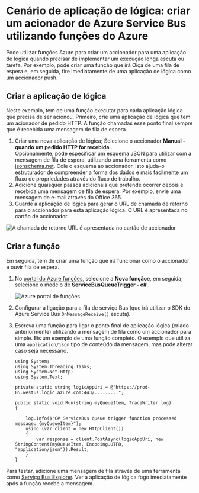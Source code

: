 <properties
   pageTitle="Cenário de aplicação de lógica: criar um acionador de Azure funções serviço Bus | Microsoft Azure"
   description="Utilizar funções de Azure para criar um accionador Bus de serviço para uma aplicação de lógica"
   services="logic-apps,functions"
   documentationCenter=".net,nodejs,java"
   authors="jeffhollan"
   manager="dwrede"
   editor=""/>

<tags
   ms.service="logic-apps"
   ms.devlang="multiple"
   ms.topic="article"
   ms.tgt_pltfrm="na"
   ms.workload="integration"
   ms.date="05/23/2016"
   ms.author="jehollan"/>

# <a name="logic-app-scenario-create-an-azure-service-bus-trigger-by-using-azure-functions"></a>Cenário de aplicação de lógica: criar um acionador de Azure Service Bus utilizando funções do Azure

Pode utilizar funções Azure para criar um accionador para uma aplicação de lógica quando precisar de implementar um execução longa escuta ou tarefa. Por exemplo, pode criar uma função que irá Oiça de uma fila de espera e, em seguida, fire imediatamente de uma aplicação de lógica como um accionador push.

## <a name="build-the-logic-app"></a>Criar a aplicação de lógica

Neste exemplo, tem de uma função executar para cada aplicação lógica que precisa de ser acionou. Primeiro, crie uma aplicação de lógica que tem um acionador de pedido HTTP. A função chamadas esse ponto final sempre que é recebida uma mensagem de fila de espera.  

1. Criar uma nova aplicação de lógica; Selecione o accionador **Manual - quando um pedido HTTP for recebida** .  
   Opcionalmente, pode especificar um esquema JSON para utilizar com a mensagem de fila de espera, utilizando uma ferramenta como [jsonschema.net](http://jsonschema.net). Cole o esquema ao accionador. Isto ajuda-o estruturador de compreender a forma dos dados e mais facilmente um fluxo de propriedades através do fluxo de trabalho.
1. Adicione quaisquer passos adicionais que pretende ocorrer depois é recebida uma mensagem de fila de espera. Por exemplo, envie uma mensagem de e-mail através do Office 365.  
1. Guarde a aplicação de lógica para gerar o URL de chamada de retorno para o accionador para esta aplicação lógica. O URL é apresentada no cartão de accionador.

![A chamada de retorno URL é apresentada no cartão de accionador][1]

## <a name="build-the-function"></a>Criar a função

Em seguida, tem de criar uma função que irá funcionar como o accionador e ouvir fila de espera.

1. No [portal do Azure funções](https://functions.azure.com/signin), selecione a **Nova função**e, em seguida, selecione o modelo de **ServiceBusQueueTrigger - c#** .

    ![Azure portal de funções][2]

2. Configurar a ligação para a fila de serviço Bus (que irá utilizar o SDK do Azure Service Bus `OnMessageReceive()` escuta).
3. Escreva uma função para ligar o ponto final de aplicação lógica (criado anteriormente) utilizando a mensagem de fila como um accionador para simple. Eis um exemplo de uma função completo. O exemplo que utiliza uma `application/json` tipo de conteúdo da mensagem, mas pode alterar caso seja necessário.

   ```
   using System;
   using System.Threading.Tasks;
   using System.Net.Http;
   using System.Text;

   private static string logicAppUri = @"https://prod-05.westus.logic.azure.com:443/.........";

   public static void Run(string myQueueItem, TraceWriter log)
   {

       log.Info($"C# ServiceBus queue trigger function processed message: {myQueueItem}");
       using (var client = new HttpClient())
       {
           var response = client.PostAsync(logicAppUri, new StringContent(myQueueItem, Encoding.UTF8, "application/json")).Result;
       }
   }
   ```

Para testar, adicione uma mensagem de fila através de uma ferramenta como [Serviço Bus Explorer](https://github.com/paolosalvatori/ServiceBusExplorer). Ver a aplicação de lógica fogo imediatamente após a função recebe a mensagem.

<!-- Image References -->
[1]: ./media/app-service-logic-scenario-function-sb-trigger/manualTrigger.PNG
[2]: ./media/app-service-logic-scenario-function-sb-trigger/newQueueTriggerFunction.PNG
